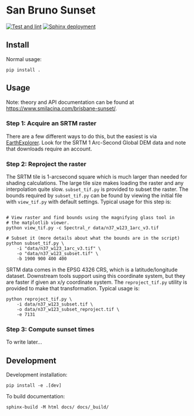 # San Bruno Sunset

[![Test and lint](https://github.com/jwmccay/brisbane-sunset/actions/workflows/python-package.yml/badge.svg)](https://github.com/jwmccay/brisbane-sunset/actions/workflows/python-package.yml) [![Sphinx deployment](https://github.com/jwmccay/brisbane-sunset/actions/workflows/sphinx.yml/badge.svg)](https://github.com/jwmccay/brisbane-sunset/actions/workflows/sphinx.yml)

## Install

Normal usage:
```shell
pip install .
```

## Usage

Note: theory and API documentation can be found at https://www.smilacina.com/brisbane-sunset/.

### Step 1: Acquire an SRTM raster

There are a few different ways to do this, but the easiest is via [EarthExplorer](https://earthexplorer.usgs.gov). Look for the SRTM 1 Arc-Second Global DEM data and note that downloads require an account.

### Step 2: Reproject the raster

The SRTM tile is 1-arcsecond square which is much larger than needed for shading calculations. The large tile size makes loading the raster and any interpolation quite slow. `subset_tif.py` is provided to subset the raster. The bounds required by `subset_tif.py` can be found by viewing the initial file with `view_tif.py` with default settings. Typical usage for this step is:

```shell

# View raster and find bounds using the magnifying glass tool in
# the matplotlib viewer.
python view_tif.py -c Spectral_r data/n37_w123_1arc_v3.tif

# Subset it (more details about what the bounds are in the script)
python subset_tif.py \
    -i "data/n37_w123_1arc_v3.tif" \
    -o "data/n37_w123_subset.tif" \
    -b 1900 900 400 400
```

SRTM data comes in the EPSG 4326 CRS, which is a latitude/longitude dataset. Downstream tools support using this coordinate system, but they are faster if given an x/y coordinate system. The `reproject_tif.py` utility is provided to make that transformation. Typical usage is:

```shell
python reproject_tif.py \
    -i data/n37_w123_subset.tif \
    -o data/n37_w123_subset_reproject.tif \
    -e 7131
```

### Step 3: Compute sunset times

To write later...

## Development

Development installation:
```shell
pip install -e .[dev]
```

To build documentation:
```shell
sphinx-build -M html docs/ docs/_build/
```
